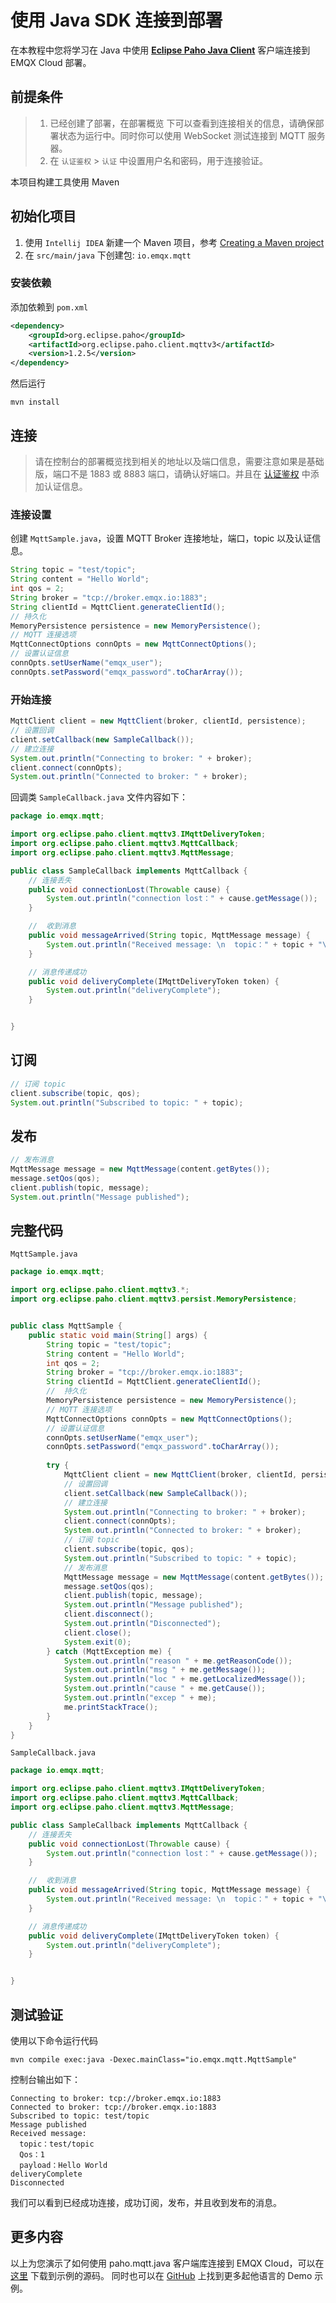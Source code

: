 # 使用 Java SDK 连接到部署

在本教程中您将学习在 Java 中使用 [**Eclipse Paho Java Client**](https://github.com/eclipse/paho.mqtt.java) 客户端连接到 EMQX Cloud 部署。

## 前提条件

> 1. 已经创建了部署，在部署概览 下可以查看到连接相关的信息，请确保部署状态为运行中。同时你可以使用 WebSocket 测试连接到 MQTT 服务器。
> 2. 在 `认证鉴权` > `认证` 中设置用户名和密码，用于连接验证。

本项目构建工具使用 Maven

## 初始化项目

1. 使用 `Intellij IDEA` 新建一个 Maven 项目，参考 [Creating a Maven project](https://www.jetbrains.com/idea/guide/tutorials/working-with-maven/creating-a-project/)
2. 在 `src/main/java` 下创建包: `io.emqx.mqtt`

### 安装依赖

添加依赖到 `pom.xml`

```xml
<dependency>
    <groupId>org.eclipse.paho</groupId>
    <artifactId>org.eclipse.paho.client.mqttv3</artifactId>
    <version>1.2.5</version>
</dependency>
```

然后运行

```shell
mvn install
```

## 连接

> 请在控制台的部署概览找到相关的地址以及端口信息，需要注意如果是基础版，端口不是 1883 或 8883 端口，请确认好端口。并且在 [认证鉴权](../deployments/auth_dedicated.md) 中添加认证信息。

### 连接设置

创建 `MqttSample.java`，设置 MQTT Broker 连接地址，端口，topic 以及认证信息。

```java
String topic = "test/topic";
String content = "Hello World";
int qos = 2;
String broker = "tcp://broker.emqx.io:1883";
String clientId = MqttClient.generateClientId();
// 持久化
MemoryPersistence persistence = new MemoryPersistence();
// MQTT 连接选项
MqttConnectOptions connOpts = new MqttConnectOptions();
// 设置认证信息
connOpts.setUserName("emqx_user");
connOpts.setPassword("emqx_password".toCharArray());
```

### 开始连接

```Java
MqttClient client = new MqttClient(broker, clientId, persistence);
// 设置回调
client.setCallback(new SampleCallback());
// 建立连接
System.out.println("Connecting to broker: " + broker);
client.connect(connOpts);
System.out.println("Connected to broker: " + broker);
```

回调类 `SampleCallback.java` 文件内容如下：

```Java
package io.emqx.mqtt;

import org.eclipse.paho.client.mqttv3.IMqttDeliveryToken;
import org.eclipse.paho.client.mqttv3.MqttCallback;
import org.eclipse.paho.client.mqttv3.MqttMessage;

public class SampleCallback implements MqttCallback {
    // 连接丢失
    public void connectionLost(Throwable cause) {
        System.out.println("connection lost：" + cause.getMessage());
    }

    //  收到消息
    public void messageArrived(String topic, MqttMessage message) {
        System.out.println("Received message: \n  topic：" + topic + "\n  Qos：" + message.getQos() + "\n  payload：" + new String(message.getPayload()));
    }

    // 消息传递成功
    public void deliveryComplete(IMqttDeliveryToken token) {
        System.out.println("deliveryComplete");
    }


}
```

## 订阅

```Java
// 订阅 topic
client.subscribe(topic, qos);
System.out.println("Subscribed to topic: " + topic);
```

## 发布

```Java
// 发布消息
MqttMessage message = new MqttMessage(content.getBytes());
message.setQos(qos);
client.publish(topic, message);
System.out.println("Message published");
```

## 完整代码

`MqttSample.java`

```Java
package io.emqx.mqtt;

import org.eclipse.paho.client.mqttv3.*;
import org.eclipse.paho.client.mqttv3.persist.MemoryPersistence;


public class MqttSample {
    public static void main(String[] args) {
        String topic = "test/topic";
        String content = "Hello World";
        int qos = 2;
        String broker = "tcp://broker.emqx.io:1883";
        String clientId = MqttClient.generateClientId();
        //  持久化
        MemoryPersistence persistence = new MemoryPersistence();
        // MQTT 连接选项
        MqttConnectOptions connOpts = new MqttConnectOptions();
        // 设置认证信息
        connOpts.setUserName("emqx_user");
        connOpts.setPassword("emqx_password".toCharArray());
        
        try {
            MqttClient client = new MqttClient(broker, clientId, persistence);
            // 设置回调
            client.setCallback(new SampleCallback());
            // 建立连接
            System.out.println("Connecting to broker: " + broker);
            client.connect(connOpts);
            System.out.println("Connected to broker: " + broker);
            // 订阅 topic
            client.subscribe(topic, qos);
            System.out.println("Subscribed to topic: " + topic);
            // 发布消息
            MqttMessage message = new MqttMessage(content.getBytes());
            message.setQos(qos);
            client.publish(topic, message);
            System.out.println("Message published");
            client.disconnect();
            System.out.println("Disconnected");
            client.close();
            System.exit(0);
        } catch (MqttException me) {
            System.out.println("reason " + me.getReasonCode());
            System.out.println("msg " + me.getMessage());
            System.out.println("loc " + me.getLocalizedMessage());
            System.out.println("cause " + me.getCause());
            System.out.println("excep " + me);
            me.printStackTrace();
        }
    }
}
```

`SampleCallback.java`

```Java
package io.emqx.mqtt;

import org.eclipse.paho.client.mqttv3.IMqttDeliveryToken;
import org.eclipse.paho.client.mqttv3.MqttCallback;
import org.eclipse.paho.client.mqttv3.MqttMessage;

public class SampleCallback implements MqttCallback {
    // 连接丢失
    public void connectionLost(Throwable cause) {
        System.out.println("connection lost：" + cause.getMessage());
    }

    //  收到消息
    public void messageArrived(String topic, MqttMessage message) {
        System.out.println("Received message: \n  topic：" + topic + "\n  Qos：" + message.getQos() + "\n  payload：" + new String(message.getPayload()));
    }

    // 消息传递成功
    public void deliveryComplete(IMqttDeliveryToken token) {
        System.out.println("deliveryComplete");
    }


}
```

## 测试验证

使用以下命令运行代码

```shell
mvn compile exec:java -Dexec.mainClass="io.emqx.mqtt.MqttSample"
```

控制台输出如下：

```shell
Connecting to broker: tcp://broker.emqx.io:1883
Connected to broker: tcp://broker.emqx.io:1883
Subscribed to topic: test/topic
Message published
Received message: 
  topic：test/topic
  Qos：1
  payload：Hello World
deliveryComplete
Disconnected
```

我们可以看到已经成功连接，成功订阅，发布，并且收到发布的消息。

## 更多内容

以上为您演示了如何使用 paho.mqtt.java 客户端库连接到 EMQX Cloud，可以在 [这里](https://github.com/emqx/MQTT-Client-Examples/tree/master/mqtt-client-Java) 下载到示例的源码。
同时也可以在 [GitHub](https://github.com/emqx/MQTT-Client-Examples) 上找到更多起他语言的 Demo 示例。
